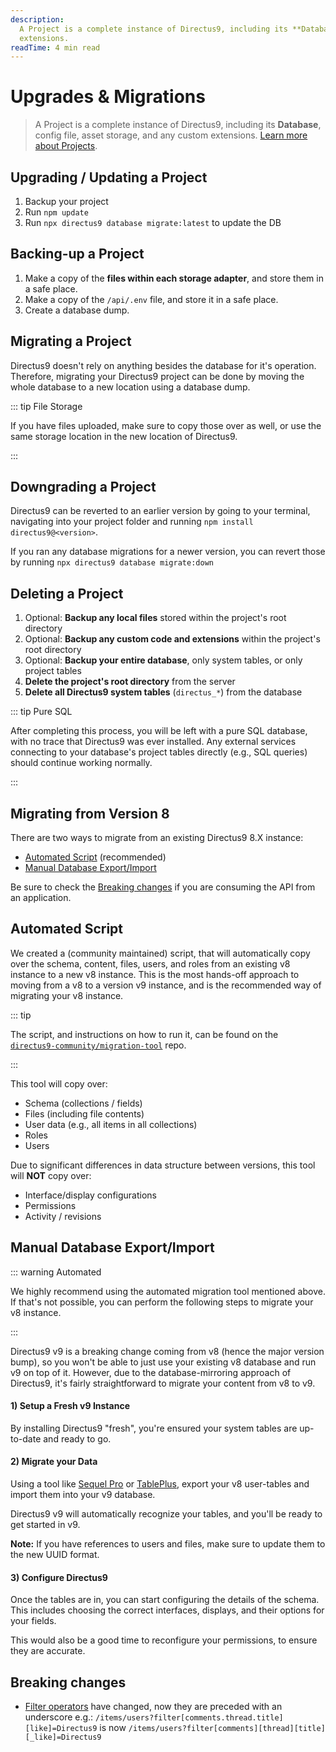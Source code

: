 ```yaml
---
description:
  A Project is a complete instance of Directus9, including its **Database**, config file, asset storage, and any custom
  extensions.
readTime: 4 min read
---
```


# Upgrades & Migrations

> A Project is a complete instance of Directus9, including its **Database**, config file, asset storage, and any custom
> extensions. [Learn more about Projects](/getting-started/glossary#projects).

## Upgrading / Updating a Project

1. Backup your project
2. Run `npm update`
3. Run `npx directus9 database migrate:latest` to update the DB

## Backing-up a Project

1. Make a copy of the **files within each storage adapter**, and store them in a safe place.
2. Make a copy of the `/api/.env` file, and store it in a safe place.
3. Create a database dump.

## Migrating a Project

Directus9 doesn't rely on anything besides the database for it's operation. Therefore, migrating your Directus9 project
can be done by moving the whole database to a new location using a database dump.

::: tip File Storage

If you have files uploaded, make sure to copy those over as well, or use the same storage location in the new location
of Directus9.

:::

## Downgrading a Project

Directus9 can be reverted to an earlier version by going to your terminal, navigating into your project folder and
running `npm install directus9@<version>`.

If you ran any database migrations for a newer version, you can revert those by running
`npx directus9 database migrate:down`

## Deleting a Project

1. Optional: **Backup any local files** stored within the project's root directory
2. Optional: **Backup any custom code and extensions** within the project's root directory
3. Optional: **Backup your entire database**, only system tables, or only project tables
4. **Delete the project's root directory** from the server
5. **Delete all Directus9 system tables** (`directus_*`) from the database

::: tip Pure SQL

After completing this process, you will be left with a pure SQL database, with no trace that Directus9 was ever
installed. Any external services connecting to your database's project tables directly (e.g., SQL queries) should
continue working normally.

:::

## Migrating from Version 8

There are two ways to migrate from an existing Directus9 8.X instance:

- [Automated Script](#automated-script) (recommended)
- [Manual Database Export/Import](#manual-database-export-import)

Be sure to check the [Breaking changes](#breaking-changes) if you are consuming the API from an application.

## Automated Script

We created a (community maintained) script, that will automatically copy over the schema, content, files, users, and
roles from an existing v8 instance to a new v8 instance. This is the most hands-off approach to moving from a v8 to a
version v9 instance, and is the recommended way of migrating your v8 instance.

::: tip

The script, and instructions on how to run it, can be found on the\
[`directus9-community/migration-tool`](https://github.com/directus9-community/migration-tool) repo.

:::

This tool will copy over:

- Schema (collections / fields)
- Files (including file contents)
- User data (e.g., all items in all collections)
- Roles
- Users

Due to significant differences in data structure between versions, this tool will **NOT** copy over:

- Interface/display configurations
- Permissions
- Activity / revisions

## Manual Database Export/Import

::: warning Automated

We highly recommend using the automated migration tool mentioned above. If that's not possible, you can perform the
following steps to migrate your v8 instance.

:::

Directus9 v9 is a breaking change coming from v8 (hence the major version bump), so you won't be able to just use your
existing v8 database and run v9 on top of it. However, due to the database-mirroring approach of Directus9, it's fairly
straightforward to migrate your content from v8 to v9.

#### 1) Setup a Fresh v9 Instance

By installing Directus9 "fresh", you're ensured your system tables are up-to-date and ready to go.

#### 2) Migrate your Data

Using a tool like [Sequel Pro](http://sequelpro.com) or [TablePlus](https://tableplus.com), export your v8 user-tables
and import them into your v9 database.

Directus9 v9 will automatically recognize your tables, and you'll be ready to get started in v9.

**Note:** If you have references to users and files, make sure to update them to the new UUID format.

#### 3) Configure Directus9

Once the tables are in, you can start configuring the details of the schema. This includes choosing the correct
interfaces, displays, and their options for your fields.

This would also be a good time to reconfigure your permissions, to ensure they are accurate.

## Breaking changes

- [Filter operators](/reference/filter-rules) have changed, now they are preceded with an underscore e.g.:
  `/items/users?filter[comments.thread.title][like]=Directus9` is now
  `/items/users?filter[comments][thread][title][_like]=Directus9`
